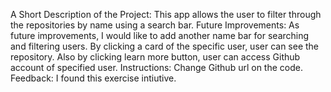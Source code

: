 A Short Description of the Project: This app allows the user to filter through the repositories by name using a search bar. 
Future Improvements: As future improvements, I would like to add another name bar for searching and filtering users. By clicking a card of the specific user, user can see the repository. Also by clicking learn more button, user can access Github account of specified user.
Instructions: Change Github url on the code. 
Feedback: I found this exercise intiutive.